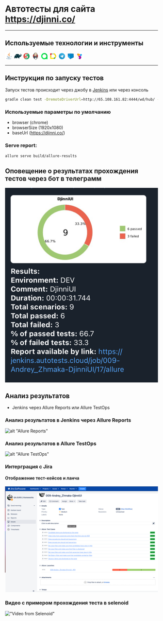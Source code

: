 # Автотесты для сайта https://djinni.co/

___

## Используемые технологии и инструменты

<code><img width="5%" title="Java" src="images/JAVA.svg"></code>
<code><img width="5%" title="Gradle" src="images/Gradle.svg"></code>
<code><img width="5%" title="JUnit5" src="images/Junit5.svg"></code>
<code><img width="5%" title="Jenkins" src="images/Jenkins.svg"></code>
<code><img width="5%" title="Allure TestOps" src="images/Allure TestOps.svg"></code>
<code><img width="5%" title="Allure Report" src="images/Allure Report.svg"></code>
<code><img width="5%" title="Telegram" src="images/Telegram.svg"></code>
<code><img width="5%" title="Selenoid" src="images/Selenoid.svg"></code>
 <code><img width="5%" title="Selenium" src="images/Selenide.svg"></code>
 
</p>

___

## Инструкция по запуску тестов

Запуск тестов происходит через джобу в [Jenkins](https://jenkins.autotests.cloud/job/009-Andrey_Zhmaka-DjinniUI/)
или через консоль

```bash
gradle clean test -DremoteDriverUrl=http://65.108.161.82:4444/wd/hub/ -DvideoStorage=https://selenoid.autotests.cloud/video/ -Dthreads=5
```

### Используемые параметры по умолчанию

* browser (chrome)
* browserSize (1920x1080)
* baseUrl (https://djinni.co/)

### Serve report:

```bash
allure serve build/allure-results
```

## Оповещение о результатах прохождения тестов через бот в телеграмм

![Telegram](images/telegram_notifi.png)

## Анализ результатов

* Jenkins через Allure Reports или Allure TestOps

### Анализ результатов в Jenkins через Allure Reports

![alt "Allure Reports"](./images/Allure_Report.png)

### Анализ результатов в Allure TestOps

![alt "Allure TestOps"](./images/Allure_TestOps.png)

### Интерграция с Jira
#### Отображение тест-кейсов и ланча

![jira](./images/jira.png)

### Видео с примером прохождения теста в selenoid

!["Video from Selenoid"]()
